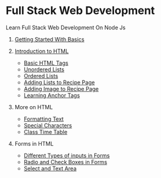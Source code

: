 # Full Stack Web Development
Learn Full Stack Web Development On Node Js

1. [Getting Started With Basics](https://vigneshvaranasi.github.io/FSWD/1.%20Getting%20Started%20with%20Basics!/1.index)

2. [Introduction to HTML](https://vigneshvaranasi.github.io/FSWD/2.%20Intro%20to%20HTML/1.Creating%20First%20HTML%20Page)
      - [Basic HTML Tags](https://vigneshvaranasi.github.io/FSWD/2.%20Intro%20to%20HTML/2.Basic%20HTML%20Tags)
      - [Unordered Lists](https://vigneshvaranasi.github.io/FSWD/2.%20Intro%20to%20HTML/3.Unordered%20Lists)
      - [Ordered Lists](https://vigneshvaranasi.github.io/FSWD/2.%20Intro%20to%20HTML/4.Ordered%20List)
      - [Adding Lists to Recipe Page](https://vigneshvaranasi.github.io/FSWD/2.%20Intro%20to%20HTML/5.Adding%20Lists%20to%20Recipe%20Page)
      - [Adding Image to Recipe Page](https://vigneshvaranasi.github.io/FSWD/2.%20Intro%20to%20HTML/6.Adding%20Image%20to%20Recipe%20Page)
      - [Learning Anchor Tags](https://vigneshvaranasi.github.io/FSWD/2.%20Intro%20to%20HTML/7.Adding%20Anchor%20tag)

3. More on HTML
      - [Formatting Text](https://vigneshvaranasi.github.io/FSWD/3.%20More%20on%20HTML/1.Formatting%20Text)
      - [Special Characters](https://vigneshvaranasi.github.io/FSWD/3.%20More%20on%20HTML/2.Special%20Characters)
      - [Class Time Table](https://vigneshvaranasi.github.io/FSWD/3.%20More%20on%20HTML/3.Create%20Class%20Time%20Table)

4. Forms in HTML
      - [Different Types of inputs in Forms](https://vigneshvaranasi.github.io/FSWD/4.%20Forms/1.Simple%20Form)
      - [Radio and Check Boxes in Forms](https://vigneshvaranasi.github.io/FSWD/4.%20Forms/2.Radio%20and%20Check%20Box)
      - [Select and Text Area](https://vigneshvaranasi.github.io/FSWD/4.%20Forms/3.Select%20and%20Text%20area)



